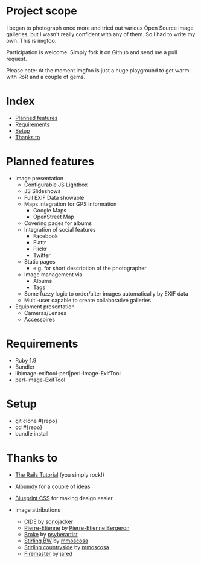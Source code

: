 # Project scope

I began to photograph once more and tried out various Open Source image
galleries, but I wasn't really confident with any of them. So I had to write my
own. This is imgfoo.

Participation is welcome. Simply fork it on Github and send me a pull request.

Please note:
At the moment imgfoo is just a huge playground to get warm with RoR and a
couple of gems.

# Index
* [Planned features](#features)
* [Requirements](#requirements)
* [Setup](#setup)
* [Thanks to](#thanks)

# Planned features

* Image presentation
    * Configurable JS Lightbox
    * JS Slideshows
    * Full EXIF Data showable
    * Maps integration for GPS information
        * Google Maps
        * OpenStreet Map
    * Covering pages for albums
    * Integration of social features
        * Facebook
        * Flattr
        * Flickr
        * Twitter
    * Static pages
        * e.g. for short description of the photographer
    * Image management via
        * Albums
        * Tags
    * Some fuzzy logic to order/alter images automatically by EXIF data
    * Multi-user capable to create collaborative galleries
* Equipment presentation
    * Cameras/Lenses
    * Accessoires

# Requirements

* Ruby 1.9
* Bundler
* libimage-exiftool-perl|perl-Image-ExifTool
* perl-Image-ExifTool

# Setup

* git clone #{repo}
* cd #{repo}
* bundle install

# Thanks to

* [The Rails Tutorial](http://ruby.railstutorial.org) (you simply rock!)
* [Albumdy](https://github.com/rapind/albumdy) for a couple of ideas
* [Blueprint CSS](http://blueprintcss.org/) for making design easier

* Image attributions
    * [CIDE](http://www.flickr.com/photos/sono/6686795309/) by [sonojacker](http://www.flickr.com/photos/sono/)
    * [Pierre-Etienne](http://www.flickr.com/photos/lazulibeaubien/6686843401/) by [Pierre-Etienne Bergeron](http://www.flickr.com/photos/lazulibeaubien/)
    * [Broke](http://www.flickr.com/photos/psyberartist/6686822483/) by [psyberartist](http://www.flickr.com/photos/psyberartist/)
    * [Stirling BW](http://www.flickr.com/photos/mmoscosa/6686833949/) by [mmoscosa](http://www.flickr.com/photos/mmoscosa/)
    * [Stirling countryside](http://www.flickr.com/photos/mmoscosa/6686826627/) by [mmoscosa](http://www.flickr.com/photos/mmoscosa/)
    * [Firemaster](http://www.flickr.com/photos/generated/6686796195/) by [jared](http://www.flickr.com/photos/generated/)

